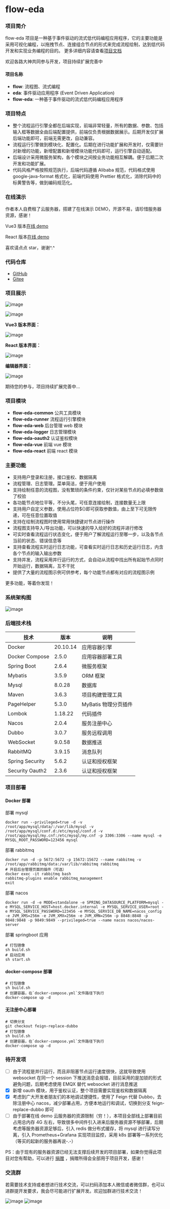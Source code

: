 # flow-eda### 项目简介flow-eda 项目是一种基于事件驱动的流式低代码编程应用程序，它的主要功能是采用可视化编程，以拖拽节点、连接组合节点的形式来完成流程绘制，达到低代码开发和实现业务编程的目的。更多详细内容请查看[项目文档](https://linxfeng.github.io/flow-eda)欢迎各路大神共同参与开发，项目持续扩展完善中#### 项目名称- **flow**: 流程图、流式编程- **eda**: 事件驱动应用程序 (Event Driven Application)- **flow-eda**: 一种基于事件驱动的流式低代码编程应用程序### 项目特点- 整个流程运行引擎全都在后端实现，前端非常轻量，所有的数据、参数、包括输入框等数据全由后端配置提供，前端仅负责根据数据展示。后期开发仅扩展后端功能即可，前端无需更改，自动兼容。- 流程运行引擎做到模块化、配置化。后期在进行功能扩展和开发时，仅需要针对新增的功能，新增配置和新增模块功能代码即可，运行引擎自动适配。- 后端设计采用微服务架构，各个模块之间按业务功能相互解耦。便于后期二次开发和功能扩展。- 代码风格严格按照规范执行，后端代码遵循 Alibaba 规范，代码格式使用 google-java-format 格式化，前端代码使用 Prettier 格式化，消除代码中的标黄警告等，做到编码规范化。### 在线演示作者本人自费租了云服务器，搭建了在线演示 DEMO，开源不易，请珍惜服务器资源，感谢！Vue3 版本[在线 demo](http://120.48.9.40:80)React 版本[在线 demo](http://120.48.9.40:90)喜欢请点点 star，谢谢^.^### 代码仓库- [GitHub](https://github.com/Linxfeng/flow-eda)- [Gitee](https://gitee.com/Linxff/flow-eda)### 项目展示![image](https://gitee.com/Linxff/flow-eda/raw/master/docs/img/flows.gif)![image](https://gitee.com/Linxff/flow-eda/raw/master/docs/img/logs.gif)**Vue3 版本界面：**![image](https://gitee.com/Linxff/flow-eda/raw/master/docs/img/vue3.png)**React 版本界面：**![image](https://gitee.com/Linxff/flow-eda/raw/master/docs/img/react.png)**编辑器界面：**![image](https://gitee.com/Linxff/flow-eda/raw/master/docs/img/editor.png)期待您的参与，项目持续扩展完善中...### 项目模块- **flow-eda-common** 公共工具模块- **flow-eda-runner** 流程运行引擎模块- **flow-eda-web** 后台管理 web 模块- **flow-eda-logger** 日志管理模块- **flow-eda-oauth2** 认证鉴权模块- **flow-eda-vue** 前端 vue 模块- **flow-eda-react** 前端 react 模块### 主要功能- 支持用户登录和注册，接口鉴权、数据隔离- 流程管理、日志管理。菜单简洁，便于用户使用- 支持绘制任意的流程图，没有繁琐的条件约束，仅针对某些节点的必填参数做了校验- 各功能节点地位平等，不分头尾，可任意连接绘制，连接数量无上限- 支持用户自定义参数，使用占位符${}即可获取参数值，由上至下可无限传递，可在任意位置取值- 支持在绘制流程图时使用常用快捷键对节点进行操作- 流程图支持导入/导出功能，可以快速的导入绘好的流程并进行修改- 可实时查看流程运行状态变化，便于用户了解流程运行至哪一步，以及各节点当前的状态、错误信息等- 支持查看流程实时运行日志功能，可查看实时运行日志和历史运行日志，内含各个节点的输入输出参数- 支持并发，流程采用并行运行的方式，会自动从流程中找出所有起始节点同时开始运行，数据隔离，互不干扰- 提供了大量的流程图示例可供参考，每个功能节点都有对应的流程图示例更多功能，等着你发现！### 系统架构图![image](https://gitee.com/Linxff/flow-eda/raw/master/docs/img/architecture.png)### 后端技术栈| 技术            | 版本     | 说明                 || --------------- | -------- | -------------------- || Docker          | 20.10.14 | 应用容器引擎         || Docker Compose  | 2.5.0    | 应用容器部署工具     || Spring Boot     | 2.6.4    | 微服务框架           || Mybatis         | 3.5.9    | ORM 框架             || Mysql           | 8.0.28   | 数据库               || Maven           | 3.6.3    | 项目构建管理工具     || PageHelper      | 5.3.0    | MyBatis 物理分页插件 || Lombok          | 1.18.22  | 代码插件             || Nacos           | 2.0.4    | 服务注册中心         || Dubbo           | 3.0.7    | 服务远程调用         || WebSocket       | 9.0.58   | 数据推送             || RabbitMQ        | 3.9.15   | 消息队列             || Spring Security | 5.6.2    | 认证和授权框架       || Security Oauth2 | 2.3.6    | 认证和授权框架       |### 项目部署#### Docker 部署部署 mysql```shell scriptdocker run --privileged=true -d -v /root/app/mysql/data/:/var/lib/mysql -v /root/app/mysql/conf.d:/etc/mysql/conf.d -v /root/app/mysql/my.cnf:/etc/mysql/my.cnf -p 3306:3306 --name mysql -e MYSQL_ROOT_PASSWORD=123456 mysql```部署 rabbitmq```shell scriptdocker run -d -p 5672:5672 -p 15672:15672 --name rabbitmq -v /root/app/rabbitmq/data:/var/lib/rabbitmq rabbitmq# 开启后台管理页面的插件（可选）docker exec -it rabbitmq bashrabbitmq-plugins enable rabbitmq_managementexit```部署 nacos```shell scriptdocker run -d -e MODE=standalone -e SPRING_DATASOURCE_PLATFORM=mysql -e MYSQL_SERVICE_HOST=host.docker.internal -e MYSQL_SERVICE_USER=root -e MYSQL_SERVICE_PASSWORD=123456 -e MYSQL_SERVICE_DB_NAME=nacos_config -e JVM_XMS=256m -e JVM_XMX=256m -e JVM_XMN=256m -p 8848:8848 -p 9848:9848 -p 9849:9849 --privileged=true --name nacos nacos/nacos-server```部署 springboot 应用```shell script# 打包镜像sh build.sh# 启动应用sh start.sh```#### docker-compose 部署```shell script# 打包镜像sh build.sh# 创建容器，在`docker-compose.yml`文件路径下执行docker-compose up -d```#### 无注册中心部署```shell script# 切换分支git checkout feign-replace-dubbo# 打包镜像sh build.sh# 创建容器，在`docker-compose.yml`文件路径下执行docker-compose up -d```### 待开发项- [ ] 由于流程是并行运行，而且非阻塞节点运行速度很快，这就导致使用 websocket 在同一个 session 下推送消息会报错，目前采用的是加锁的形式避免问题，后期考虑使用 EMQX 替代 websocket 进行消息推送- [x] 新增 oauth 模块，用于鉴权认证，整个项目需要实现鉴权和数据隔离- [x] 考虑到广大开发者朋友们的本地调试便捷性，使用了 Feign 代替 Dubbo，去除注册中心 nacos，减少部署占用，方便本地运行和调试，切换到分支 feign-replace-dubbo 即可- [ ] 由于部署在线 demo 云服务器的资源限制（穷！），本项目全部线上部署目前占用总内存 4G 左右，导致很多中间件引入进来后服务器资源不够部署，后期考虑等服务器资源足够后，引入 redis 做分布式缓存，将 mysql 进行读写分离，引入 Prometheus+Grafana 实现项目监控，采用 k8s 部署等一系列优化（等买的起新的服务器再说-.-）PS：由于现有的服务器资源已经无法支撑后续开发的项目部署，如果你觉得此项目对您有帮助，可以进行 [捐赠](https://gitee.com/Linxff/flow-eda#%E4%BA%A4%E6%B5%81%E7%BE%A4) ，捐赠所得会全部用于项目开发，感谢！### 交流群若需要技术支持或者想进行技术交流，可以扫码添加本人微信或者微信群，也可以进群提开发要求，我会尽可能进行扩展开发。欢迎加群进行技术交流！![image](https://gitee.com/Linxff/flow-eda/raw/master/docs/img/weixin.jpg)![image](https://gitee.com/Linxff/flow-eda/raw/master/docs/img/group.jpg)